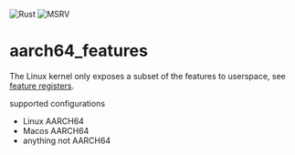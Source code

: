 ![Rust](https://github.com/tschuett/aarch64_features/workflows/Rust/badge.svg) ![MSRV](https://img.shields.io/badge/msrv-1.63-red)

# aarch64_features

The Linux kernel only exposes a subset of the features to userspace,
see [feature
registers](https://github.com/torvalds/linux/blob/master/Documentation/arm64/cpu-feature-registers.rst).

supported configurations

- Linux AARCH64
- Macos AARCH64
- anything not AARCH64
